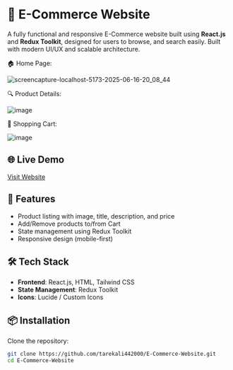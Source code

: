 # 🛒 E-Commerce Website

A fully functional and responsive E-Commerce website built using **React.js** and **Redux Toolkit**, designed for users to browse, and search easily. Built with modern UI/UX and scalable architecture.

 🏠 Home Page:
 
![screencapture-localhost-5173-2025-06-16-20_08_44](https://github.com/user-attachments/assets/b6fd5c28-884f-4bb6-ab89-1ddf400af720)



🔍 Product Details: 

![image](https://github.com/user-attachments/assets/7c872a1e-dc64-43b5-927d-e223508e68c9)



🛒 Shopping Cart:

![image](https://github.com/user-attachments/assets/70301a14-ed21-4484-a4ba-f2b74863a64f)




## 🌐 Live Demo

[Visit Website](https://techno-audiophile-store.netlify.app/)

## 🚀 Features

- Product listing with image, title, description, and price
- Add/Remove products to/from Cart
- State management using Redux Toolkit
- Responsive design (mobile-first)

## 🛠️ Tech Stack

- **Frontend**: React.js, HTML, Tailwind CSS
- **State Management**: Redux Toolkit
- **Icons**: Lucide / Custom Icons

## 📦 Installation

Clone the repository:

```bash
git clone https://github.com/tarekali442000/E-Commerce-Website.git
cd E-Commerce-Website
```

